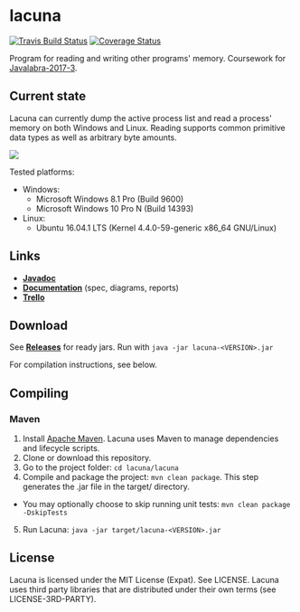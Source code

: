 # lacuna

[![Travis Build Status](https://travis-ci.org/cxcorp/lacuna.svg?branch=master&updatecachepls=1)](https://travis-ci.org/cxcorp/lacuna) [![Coverage Status](https://coveralls.io/repos/github/cxcorp/lacuna/badge.svg?branch=master&updatecachepls=1)](https://coveralls.io/github/cxcorp/lacuna?branch=master)

Program for reading and writing other programs' memory.
Coursework for [Javalabra-2017-3](https://github.com/javaLabra/Javalabra2017-3).

## Current state
Lacuna can currently dump the active process list and read a process' memory on both Windows and Linux. Reading supports common primitive data types as well as arbitrary byte amounts.

![](http://i.imgur.com/ATN6vdf.png)

Tested platforms:
* Windows:
  - Microsoft Windows 8.1 Pro (Build 9600)
  - Microsoft Windows 10 Pro N (Build 14393)
* Linux:
  - Ubuntu 16.04.1 LTS (Kernel 4.4.0-59-generic x86_64 GNU/Linux)
  
## Links
* [**Javadoc**](https://htmlpreview.github.io/?https://github.com/cxcorp/lacuna/blob/master/javadoc/index.html)
* [**Documentation**](https://github.com/cxcorp/lacuna/tree/master/dokumentaatio) (spec, diagrams, reports)
* [**Trello**](https://trello.com/b/KGL8icHx/lacuna)

## Download
See [**Releases**](https://github.com/cxcorp/lacuna/releases) for ready jars. Run with `java -jar lacuna-<VERSION>.jar`

For compilation instructions, see below.

## Compiling
### Maven
1. Install [Apache Maven](https://maven.apache.org/install.html). Lacuna uses Maven to manage dependencies and lifecycle scripts.
2. Clone or download this repository.
3. Go to the project folder: `cd lacuna/lacuna`
4. Compile and package the project: `mvn clean package`. This step generates the .jar file in the target/ directory.
  - You may optionally choose to skip running unit tests: `mvn clean package -DskipTests`
5. Run Lacuna: `java -jar target/lacuna-<VERSION>.jar`

## License
Lacuna is licensed under the MIT License (Expat). See LICENSE.
Lacuna uses third party libraries that are distributed under their own terms (see LICENSE-3RD-PARTY).
